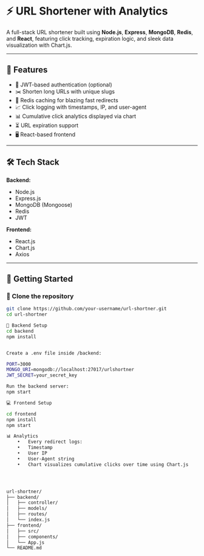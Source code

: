 # ⚡ URL Shortener with Analytics

A full-stack URL shortener built using **Node.js**, **Express**, **MongoDB**, **Redis**, and **React**, featuring click tracking, expiration logic, and sleek data visualization with Chart.js.

---

## 🔗 Features

- 🔐 JWT-based authentication (optional)
- ✂️ Shorten long URLs with unique slugs
- 🧠 Redis caching for blazing fast redirects
- 📈 Click logging with timestamps, IP, and user-agent
- 📊 Cumulative click analytics displayed via chart
- ⏳ URL expiration support
- 🖥️ React-based frontend

---

## 🛠️ Tech Stack

**Backend:**
- Node.js
- Express.js
- MongoDB (Mongoose)
- Redis
- JWT

**Frontend:**
- React.js
- Chart.js
- Axios

---

## 🚀 Getting Started

### 🔁 Clone the repository

```bash
git clone https://github.com/your-username/url-shortner.git
cd url-shortner

🧩 Backend Setup
cd backend
npm install


Create a .env file inside /backend:

PORT=3000
MONGO_URI=mongodb://localhost:27017/urlshortner
JWT_SECRET=your_secret_key

Run the backend server:
npm start

💻 Frontend Setup

cd frontend
npm install
npm start

📊 Analytics
	•	Every redirect logs:
	•	Timestamp
	•	User IP
	•	User-Agent string
	•	Chart visualizes cumulative clicks over time using Chart.js




url-shortner/
├── backend/
│   ├── controller/
│   ├── models/
│   ├── routes/
│   └── index.js
├── frontend/
│   ├── src/
│   ├── components/
│   └── App.js
└── README.md










